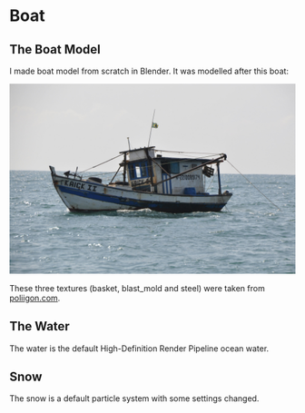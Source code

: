 # Boat

## The Boat Model
I made boat model from scratch in Blender. It was modelled after this boat:

![Brazillian Fishing Vessel](boat_model/pexels-gustavo-f-de-carvalho-souza-405357537-15190799.jpg)

These three textures (basket, blast_mold and steel) were taken from [poliigon.com](https://www.poliigon.com/).

## The Water
The water is the default High-Definition Render Pipeline ocean water. 

## Snow
The snow is a default particle system with some settings changed. 